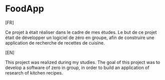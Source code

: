 # FoodApp

[FR]

Ce projet à était réaliser dans le cadre de mes études. Le but de ce projet était de développer un logiciel de zéro en groupe, afin de construire une application de recherche de recettes de cuisine.

[EN]

This project was realized during my studies. The goal of this project was to develop a software of zero in group, in order to build an application of research of kitchen recipes.
